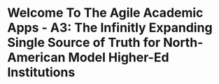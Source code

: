 # Welcome To The Agile Academic Apps - A3: The Infinitly Expanding Single Source of Truth for North-American Model Higher-Ed Institutions
